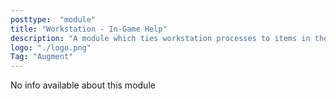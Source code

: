 ```yaml
---
posttype:  "module"  
title: "Workstation - In-Game Help"
description: "A module which ties workstation processes to items in the InGameHelp module."
logo: "./logo.png"
Tag: "Augment"
---
```

No info available about this module
